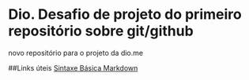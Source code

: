 # Dio. Desafio de projeto do primeiro repositório sobre git/github
novo repositório para o projeto da dio.me

##Links úteis
[Sintaxe Básica Markdown](https://www.markdownguide.org/basic-syntax/)
